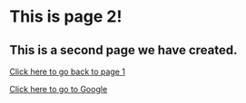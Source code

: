 # This is page 2!

## This is a second page we have created.

[Click here to go back to page 1](README.md)

[Click here to go to Google](https://www.google.com/)
